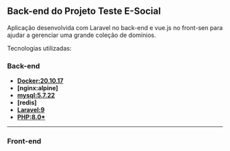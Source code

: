 ## Back-end do Projeto Teste E-Social

Aplicação desenvolvida com Laravel no back-end e vue.js no front-sen para ajudar a gerenciar uma grande coleção de domínios.

Tecnologias utilizadas:

### Back-end

- **[Docker:20.10.17](https://www.docker.com/)**
- **[nginx:alpine]**
- **[mysql:5.7.22](https://www.mysql.com/)**
- **[redis]**
- **[Laravel:9](https://laravel.com/)**
- **[PHP:8.0\*](https://www.php.net/manual/pt_BR/index.php)**

---

### Front-end
